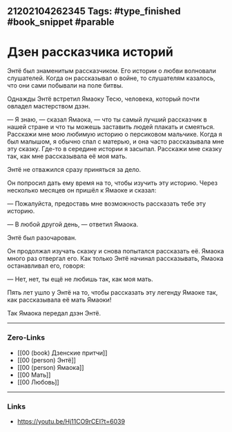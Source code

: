 21202104262345
Tags: #type_finished #book_snippet #parable
---
# Дзен рассказчика историй 

Энтё был знаменитым рассказчиком. Его истории о любви волновали слушателей. Когда он рассказывал о войне, то слушателям казалось, что они сами побывали на поле битвы.

Однажды Энтё встретил Ямаоку Тесю, человека, который почти овладел мастерством дзэн.

— Я знаю, — сказал Ямаока, — что ты самый лучший рассказчик в нашей стране и что ты можешь заставить людей плакать и смеяться. Расскажи мне мою любимую историю о персиковом мальчике. Когда я был малышом, я обычно спал с матерью, и она часто рассказывала мне эту сказку. Где-то в середине истории я засыпал. Расскажи мне сказку так, как мне рассказывала её моя мать.

Энтё не отважился сразу приняться за дело.

Он попросил дать ему время на то, чтобы изучить эту историю. Через несколько месяцев он пришёл к Ямаоке и сказал:

— Пожалуйста, предоставь мне возможность рассказать тебе эту историю.

— В любой другой день, — ответил Ямаока.

Энтё был разочарован.

Он продолжал изучать сказку и снова попытался рассказать её. Ямаока много раз отвергал его. Как только Энтё начинал рассказывать, Ямаока останавливал его, говоря:

— Нет, нет, ты ещё не любишь так, как моя мать.

Пять лет ушло у Энтё на то, чтобы рассказать эту легенду Ямаоке так, как рассказывала её мать Ямаоки!

Так Ямаока передал дзэн Энтё.  

---
### Zero-Links
- [[00 (book) Дзенские притчи]]
- [[00 (person) Энтё]]
- [[00 (person) Ямаока]]
- [[00 Мать]]
- [[00 Любовь]]
---
### Links
- https://youtu.be/Hj11CO9rCEI?t=6039